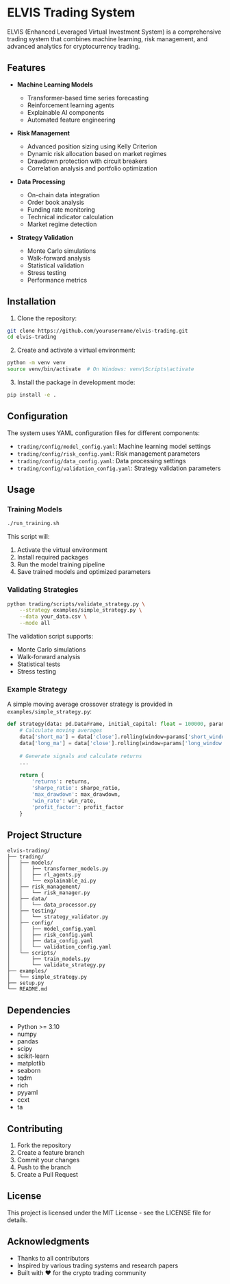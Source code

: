 # ELVIS Trading System

ELVIS (Enhanced Leveraged Virtual Investment System) is a comprehensive trading system that combines machine learning, risk management, and advanced analytics for cryptocurrency trading.

## Features

- **Machine Learning Models**
  - Transformer-based time series forecasting
  - Reinforcement learning agents
  - Explainable AI components
  - Automated feature engineering

- **Risk Management**
  - Advanced position sizing using Kelly Criterion
  - Dynamic risk allocation based on market regimes
  - Drawdown protection with circuit breakers
  - Correlation analysis and portfolio optimization

- **Data Processing**
  - On-chain data integration
  - Order book analysis
  - Funding rate monitoring
  - Technical indicator calculation
  - Market regime detection

- **Strategy Validation**
  - Monte Carlo simulations
  - Walk-forward analysis
  - Statistical validation
  - Stress testing
  - Performance metrics

## Installation

1. Clone the repository:
```bash
git clone https://github.com/yourusername/elvis-trading.git
cd elvis-trading
```

2. Create and activate a virtual environment:
```bash
python -m venv venv
source venv/bin/activate  # On Windows: venv\Scripts\activate
```

3. Install the package in development mode:
```bash
pip install -e .
```

## Configuration

The system uses YAML configuration files for different components:

- `trading/config/model_config.yaml`: Machine learning model settings
- `trading/config/risk_config.yaml`: Risk management parameters
- `trading/config/data_config.yaml`: Data processing settings
- `trading/config/validation_config.yaml`: Strategy validation parameters

## Usage

### Training Models

```bash
./run_training.sh
```

This script will:
1. Activate the virtual environment
2. Install required packages
3. Run the model training pipeline
4. Save trained models and optimized parameters

### Validating Strategies

```bash
python trading/scripts/validate_strategy.py \
    --strategy examples/simple_strategy.py \
    --data your_data.csv \
    --mode all
```

The validation script supports:
- Monte Carlo simulations
- Walk-forward analysis
- Statistical tests
- Stress testing

### Example Strategy

A simple moving average crossover strategy is provided in `examples/simple_strategy.py`:

```python
def strategy(data: pd.DataFrame, initial_capital: float = 100000, params: dict = None) -> dict:
    # Calculate moving averages
    data['short_ma'] = data['close'].rolling(window=params['short_window']).mean()
    data['long_ma'] = data['close'].rolling(window=params['long_window']).mean()
    
    # Generate signals and calculate returns
    ...
    
    return {
        'returns': returns,
        'sharpe_ratio': sharpe_ratio,
        'max_drawdown': max_drawdown,
        'win_rate': win_rate,
        'profit_factor': profit_factor
    }
```

## Project Structure

```
elvis-trading/
├── trading/
│   ├── models/
│   │   ├── transformer_models.py
│   │   ├── rl_agents.py
│   │   └── explainable_ai.py
│   ├── risk_management/
│   │   └── risk_manager.py
│   ├── data/
│   │   └── data_processor.py
│   ├── testing/
│   │   └── strategy_validator.py
│   ├── config/
│   │   ├── model_config.yaml
│   │   ├── risk_config.yaml
│   │   ├── data_config.yaml
│   │   └── validation_config.yaml
│   └── scripts/
│       ├── train_models.py
│       └── validate_strategy.py
├── examples/
│   └── simple_strategy.py
├── setup.py
└── README.md
```

## Dependencies

- Python >= 3.10
- numpy
- pandas
- scipy
- scikit-learn
- matplotlib
- seaborn
- tqdm
- rich
- pyyaml
- ccxt
- ta

## Contributing

1. Fork the repository
2. Create a feature branch
3. Commit your changes
4. Push to the branch
5. Create a Pull Request

## License

This project is licensed under the MIT License - see the LICENSE file for details.

## Acknowledgments

- Thanks to all contributors
- Inspired by various trading systems and research papers
- Built with ❤️ for the crypto trading community
